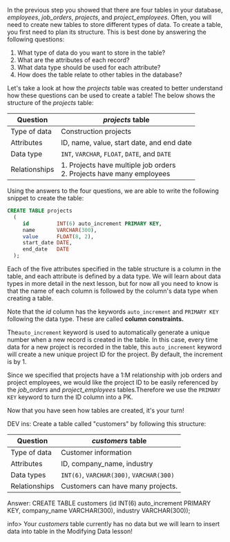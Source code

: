 In the previous step you showed that there are four tables in your database, *employees*, *job_orders*, *projects*, and *project_employees*. Often, you will need to create new tables to store different types of data. To create a table, you first need to plan its structure. This is best done by answering the following questions:

1. What type of data do you want to store in the table?
2. What are the attributes of each record?
3. What data type should be used for each attribute?
4. How does the table relate to other tables in the database?

Let's take a look at how the *projects* table was created to better understand how these questions can be used to create a table! The below shows the structure of the *projects* table:

| Question      | *projects* table                                             |
| ------------- | ------------------------------------------------------------ |
| Type of data  | Construction projects                                        |
| Attributes    | ID, name, value, start date, and end date                    |
| Data type     | `INT`, `VARCHAR`, `FLOAT`, `DATE`, and `DATE`                |
| Relationships | 1. Projects have multiple job orders<br />2. Projects have many employees |

Using the answers to the four questions, we are able to write the following snippet to create the table:

```sql
CREATE TABLE projects
  (
     id         INT(6) auto_increment PRIMARY KEY,
     name       VARCHAR(300),
     value      FLOAT(8, 2),
     start_date DATE,
     end_date   DATE
  );
```

Each of the five attributes specified in the table structure is a column in the table, and each attribute is defined by a data type. We will learn about data types in more detail in the next lesson, but for now all you need to know is that the name of each column is followed by the column's data type when creating a table.

Note that the *id* column has the keywords `auto_increment` and `PRIMARY KEY` following the data type. These are called **column constraints.**

The`auto_increment` keyword is used to automatically generate a unique number when a new record is created in the table. In this case, every time data for a new project is recorded in the table, this `auto_increment` keyword will create a new unique project ID for the project. By default, the increment is by 1.

Since we specified that projects have a 1:M relationship with job orders and project employees, we would like the project ID to be easily referenced by the *job_orders* and *project_employees* tables.Therefore we use the `PRIMARY KEY` keyword to turn the ID column into a PK.

Now that you have seen how tables are created, it's your turn! 

DEV ins: Create a table called "customers" by following this structure:

| Question      | *customers* table                        |
| ------------- | ---------------------------------------- |
| Type of data  | Customer information                     |
| Attributes    | ID, company_name, industry               |
| Data types    | `INT(6)`, `VARCHAR(300)`, `VARCHAR(300)` |
| Relationships | Customers can have many projects.        |

Answer: CREATE TABLE customers (id INT(6) auto_increment PRIMARY KEY, company_name VARCHAR(300), industry VARCHAR(300));

info> Your *customers* table currently has no data but we will learn to insert data into table in the Modifying Data lesson! 